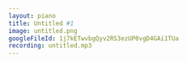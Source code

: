 ```yaml
---
layout: piano
title: Untitled #1
image: untitled.png
googleFileId: 1j7kETwvbgQyv2RS3ezUP0vgD4GAi1TUa
recording: untitled.mp3
---
```

